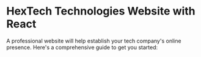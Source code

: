 # HexTech Technologies Website with React
A professional website will help establish your tech company's online presence. Here's a comprehensive guide to get you started:
